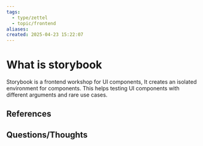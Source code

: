 ```yaml
---
tags:
  - type/zettel
  - topic/frontend
aliases: 
created: 2025-04-23 15:22:07
---
```

# What is storybook

Storybook is a frontend workshop for UI components, It creates an isolated environment for components. This helps testing UI components with different arguments and rare use cases.

## References


## Questions/Thoughts